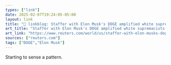 ```yaml
---
types: ["link"]
date: 2025-02-07T19:24:05-05:00
layout: link
title: "🔗 linkblog: Staffer with Elon Musk's DOGE amplified white supremacists online'"
art_title: "Staffer with Elon Musk's DOGE amplified white supremacists online"
art_link: "https://www.reuters.com/world/us/staffer-with-elon-musks-doge-amplified-white-supremacists-online-2025-02-07/"
sources: ["reuters.com"]
tags: ["DOGE","Elon Musk"]
---
```

Starting to sense a pattern.
